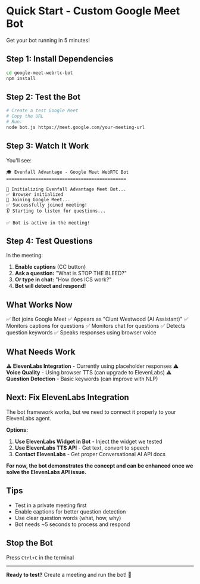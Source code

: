# Quick Start - Custom Google Meet Bot

Get your bot running in 5 minutes!

## Step 1: Install Dependencies

```bash
cd google-meet-webrtc-bot
npm install
```

## Step 2: Test the Bot

```bash
# Create a test Google Meet
# Copy the URL
# Run:
node bot.js https://meet.google.com/your-meeting-url
```

## Step 3: Watch It Work

You'll see:
```
🎓 Evenfall Advantage - Google Meet WebRTC Bot
=============================================

🤖 Initializing Evenfall Advantage Meet Bot...
✅ Browser initialized
🚪 Joining Google Meet...
✅ Successfully joined meeting!
👂 Starting to listen for questions...

✅ Bot is active in the meeting!
```

## Step 4: Test Questions

In the meeting:
1. **Enable captions** (CC button)
2. **Ask a question:** "What is STOP THE BLEED?"
3. **Or type in chat:** "How does ICS work?"
4. **Bot will detect and respond!**

## What Works Now

✅ Bot joins Google Meet
✅ Appears as "Clunt Westwood (AI Assistant)"
✅ Monitors captions for questions
✅ Monitors chat for questions
✅ Detects question keywords
✅ Speaks responses using browser voice

## What Needs Work

⚠️ **ElevenLabs Integration** - Currently using placeholder responses
⚠️ **Voice Quality** - Using browser TTS (can upgrade to ElevenLabs)
⚠️ **Question Detection** - Basic keywords (can improve with NLP)

## Next: Fix ElevenLabs Integration

The bot framework works, but we need to connect it properly to your ElevenLabs agent.

**Options:**

1. **Use ElevenLabs Widget in Bot** - Inject the widget we tested
2. **Use ElevenLabs TTS API** - Get text, convert to speech
3. **Contact ElevenLabs** - Get proper Conversational AI API docs

**For now, the bot demonstrates the concept and can be enhanced once we solve the ElevenLabs API issue.**

## Tips

- Test in a private meeting first
- Enable captions for better question detection
- Use clear question words (what, how, why)
- Bot needs ~5 seconds to process and respond

## Stop the Bot

Press `Ctrl+C` in the terminal

---

**Ready to test?** Create a meeting and run the bot! 🚀
